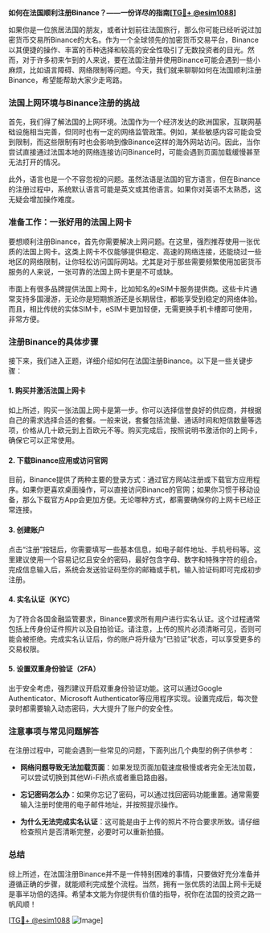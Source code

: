**如何在法国顺利注册Binance？——一份详尽的指南[[TG💪+ @esim1088](https://t.me/s/esim1088)]**

如果你是一位旅居法国的朋友，或者计划前往法国旅行，那么你可能已经听说过加密货币交易所Binance的大名。作为一个全球领先的加密货币交易平台，Binance以其便捷的操作、丰富的币种选择和较高的安全性吸引了无数投资者的目光。然而，对于许多初来乍到的人来说，要在法国注册并使用Binance可能会遇到一些小麻烦，比如语言障碍、网络限制等问题。今天，我们就来聊聊如何在法国顺利注册Binance，希望能帮助大家少走弯路。

### 法国上网环境与Binance注册的挑战

首先，我们得了解法国的上网环境。法国作为一个经济发达的欧洲国家，互联网基础设施相当完善，但同时也有一定的网络监管政策。例如，某些敏感内容可能会受到限制，而这些限制有时也会影响到像Binance这样的海外网站访问。因此，当你尝试直接通过法国本地的网络连接访问Binance时，可能会遇到页面加载缓慢甚至无法打开的情况。

此外，语言也是一个不容忽视的问题。虽然法语是法国的官方语言，但在Binance的注册过程中，系统默认语言可能是英文或其他语言。如果你对英语不太熟悉，这无疑会增加操作难度。

### 准备工作：一张好用的法国上网卡

要想顺利注册Binance，首先你需要解决上网问题。在这里，强烈推荐使用一张优质的法国上网卡。这类上网卡不仅能够提供稳定、高速的网络连接，还能绕过一些地区的网络限制，让你轻松访问国际网站。尤其是对于那些需要频繁使用加密货币服务的人来说，一张可靠的法国上网卡更是不可或缺。

市面上有很多品牌提供法国上网卡，比如知名的eSIM卡服务提供商。这些卡片通常支持多国漫游，无论你是短期旅游还是长期居住，都能享受到稳定的网络体验。而且，相比传统的实体SIM卡，eSIM卡更加轻便，无需更换手机卡槽即可使用，非常方便。

### 注册Binance的具体步骤

接下来，我们进入正题，详细介绍如何在法国注册Binance。以下是一些关键步骤：

#### 1. 购买并激活法国上网卡

如上所述，购买一张法国上网卡是第一步。你可以选择信誉良好的供应商，并根据自己的需求选择合适的套餐。一般来说，套餐包括流量、通话时间和短信数量等选项，价格从几十欧元到上百欧元不等。购买完成后，按照说明书激活你的上网卡，确保它可以正常使用。

#### 2. 下载Binance应用或访问官网

目前，Binance提供了两种主要的登录方式：通过官方网站注册或下载官方应用程序。如果你更喜欢桌面操作，可以直接访问Binance的官网；如果你习惯于移动设备，那么下载官方App会更加方便。无论哪种方式，都需要确保你的上网卡已经正常连接。

#### 3. 创建账户

点击“注册”按钮后，你需要填写一些基本信息，如电子邮件地址、手机号码等。这里建议使用一个容易记忆且安全的密码，最好包含字母、数字和特殊字符的组合。完成信息输入后，系统会发送验证码至你的邮箱或手机，输入验证码即可完成初步注册。

#### 4. 实名认证（KYC）

为了符合各国金融监管要求，Binance要求所有用户进行实名认证。这个过程通常包括上传身份证件照片以及自拍验证。请注意，上传的照片必须清晰可见，否则可能会被拒绝。完成实名认证后，你的账户将升级为“已验证”状态，可以享受更多的交易权限。

#### 5. 设置双重身份验证（2FA）

出于安全考虑，强烈建议开启双重身份验证功能。这可以通过Google Authenticator、Microsoft Authenticator等应用程序实现。设置完成后，每次登录时都需要输入动态密码，大大提升了账户的安全性。

### 注意事项与常见问题解答

在注册过程中，可能会遇到一些常见的问题，下面列出几个典型的例子供参考：

- **网络问题导致无法加载页面**：如果发现页面加载速度极慢或者完全无法加载，可以尝试切换到其他Wi-Fi热点或者重启路由器。
  
- **忘记密码怎么办**：如果你忘记了密码，可以通过找回密码功能重置。通常需要输入注册时使用的电子邮件地址，并按照提示操作。

- **为什么无法完成实名认证**：这可能是由于上传的照片不符合要求所致。请仔细检查照片是否清晰完整，必要时可以重新拍摄。

### 总结

综上所述，在法国注册Binance并不是一件特别困难的事情，只要做好充分准备并遵循正确的步骤，就能顺利完成整个流程。当然，拥有一张优质的法国上网卡无疑是事半功倍的选择。希望本文能为你提供有价值的指导，祝你在法国的投资之路一帆风顺！

[[TG💪+ @esim1088](https://t.me/s/esim1088) ![Image](https://i.postimg.cc/4NQfJmqS/Snipaste-2025-05-13-00-14-12.png)]